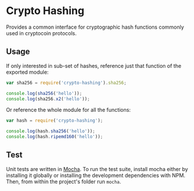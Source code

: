 # Crypto Hashing

Provides a common interface for cryptographic hash functions commonly used in cryptocoin protocols.

## Usage
If only interested in sub-set of hashes, reference just that function of the exported module:

```js
var sha256 = require('crypto-hashing').sha256;

console.log(sha256('hello'));
console.log(sha256.x2('hello'));
```

Or reference the whole module for all the functions:

```js
var hash = require('crypto-hashing');

console.log(hash.sha256('hello'));
console.log(hash.ripemd160('hello'));
```

## Test

Unit tests are written in [Mocha](http://visionmedia.github.io/mocha/). To run the test suite, install mocha either by installing it globally or installing the development dependencies with NPM. Then, from within the project's folder run `mocha`.


